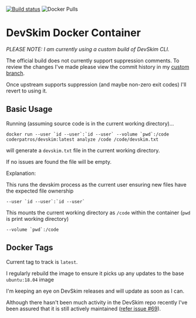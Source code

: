 [![Build status](https://dev.azure.com/patros/OpenSource/_apis/build/status/docker-devskim)](https://dev.azure.com/patros/OpenSource/_build/latest?definitionId=23)
![Docker Pulls](https://img.shields.io/docker/pulls/coderpatros/devskim.svg)

DevSkim Docker Container
========================

_PLEASE NOTE: I am currently using a custom build of DevSkim CLI._

The official build does not currently support suppression comments.
To review the changes I've made please view the commit history in my
[custom branch](https://github.com/patros/DevSkim/commits/custom).

Once upstream supports suppression (and maybe non-zero exit codes) I'll revert to using it.

Basic Usage
-----------

Running (assuming source code is in the current working directory)...

    docker run --user `id --user`:`id --user` --volume `pwd`:/code coderpatros/devskim:latest analyze /code /code/devskim.txt

will generate a `devskim.txt` file in the current working directory.

If no issues are found the file will be empty.

Explanation:

This runs the devskim process as the current user ensuring new files have the expected file ownership

    --user `id --user`:`id --user`

This mounts the current working directory as `/code` within the container (`pwd` is print working directory)

    --volume `pwd`:/code

Docker Tags
-----------

Current tag to track is `latest`.

I regularly rebuild the image to ensure it picks up any updates to the base
`ubuntu:18.04` image

I'm keeping an eye on DevSkim releases and will update as soon as I can.

Although there hasn't been much activity in the DevSkim repo recently I've
been assured that it is still actively maintained ([refer issue #69](https://github.com/microsoft/DevSkim/issues/69)).
